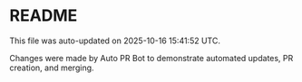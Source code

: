 # README

This file was auto-updated on 2025-10-16 15:41:52 UTC.

Changes were made by Auto PR Bot to demonstrate automated updates, PR creation, and merging.
